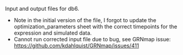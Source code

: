 Input and output files for db6.
* Note in the initial version of the file, I forgot to update the optimization_parameters sheet with the correct timepoints for the expression and simulated data.
* Cannot run corrected input file due to bug, see GRNmap issue: https://github.com/kdahlquist/GRNmap/issues/411

